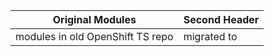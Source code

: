 
| Original Modules  | Second Header |
| ------------- | ------------- |
| modules in old OpenShift TS repo | migrated to  |